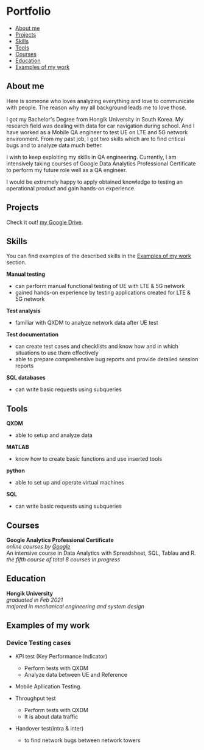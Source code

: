 # Portfolio
- [About me](#about-me)
- [Projects](#projects)
- [Skills](#skills)
- [Tools](#tools)
- [Courses](#courses)
- [Education](#education)
- [Examples of my work](#examples-of-my-work)
 

## About me
Here is someone who loves analyzing everything and love to communicate with people. The reason why my all background leads me to love those. 

I got my Bachelor's Degree from Hongik University in South Korea. My research field was dealing with data for car navigation during school.
And I have worked as a Mobile QA engineer to test UE on LTE and 5G network environment. From my past job, I got two skills which are to find critical bugs and to analyze data much better.

I wish to keep exploiting my skills in QA engineering. Currently, I am intensively taking courses of Google Data Analytics Professional Certificate to perform my future role well as a QA engineer. 

I would be extremely happy to apply obtained knowledge to testing an operational product and gain hands-on experience. 

## Projects
Check it out! [my Google Drive](https://drive.google.com/drive/folders/1jCUZmEQ0KMKSqs5oifWR3PR_TWCaxnd1?usp=sharing).

## Skills

You can find examples of the described skills in the [Examples of my work](#examples-of-my-work) section.

__Manual testing__
  * can perform manual functional testing of UE with LTE & 5G network
  * gained hands-on experience by testing applications created for LTE & 5G network

__Test analysis__
  * familiar with QXDM to analyze network data after UE test


__Test documentation__
  * can create test cases and checklists and know how and in which situations to use them effectively
  * able to prepare comprehensive bug reports and provide detailed session reports

__SQL databases__
  * can write basic requests using subqueries

## Tools

__QXDM__
  * able to setup and analyze data

__MATLAB__
  * know how to create basic functions and use inserted tools

__python__
  * able to set up and operate virtual machines

__SQL__
  * can write basic requests using subqueries

## Courses

__Google Analytics Professional Certificate__  
*online courses by [Google](https://www.coursera.org)*  
An intensive course in Data Analytics with Spreadsheet, SQL, Tablau and R.  
*the fifth course of total 8 courses in progress*

## Education

__Hongik University__  
*graduated in Feb 2021*   
*majored in mechanical engineering and system design*

## Examples of my work

### Device Testing cases

- KPI test (Key Performance Indicator)
  * Perform tests with QXDM
  * Analyze data between UE and Reference  

- Mobile Apllication Testing.

- Throughput test 
  * Perform tests with QXDM
  * It is about data traffic

- Handover test(intra & inter)

  * to find network bugs between network towers
